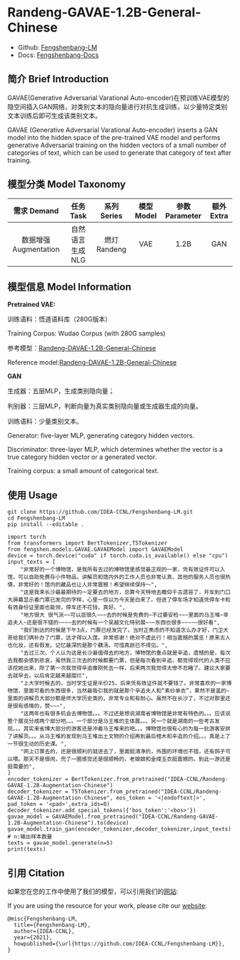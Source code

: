 # Randeng-GAVAE-1.2B-General-Chinese

- Github: [Fengshenbang-LM](https://github.com/IDEA-CCNL/Fengshenbang-LM/tree/main/fengshen/models/GAVAE)
- Docs: [Fengshenbang-Docs](https://fengshenbang-doc.readthedocs.io/zh/latest/docs/%E7%87%83%E7%81%AF%E7%B3%BB%E5%88%97/Randeng-GAVAE-1.2B-General-Chinese.html)

## 简介 Brief Introduction

GAVAE(Generative Adversarial Varational Auto-encoder)在预训练VAE模型的隐空间插入GAN网络，对类别文本的隐向量进行对抗生成训练，以少量特定类别文本训练后即可生成该类别文本。

GAVAE (Generative Adversarial Varational Auto-encoder) inserts a GAN model into the hidden space of the pre-trained VAE model and performs generative Adversarial training on the hidden vectors of a small number of categories of text, which can be used to generate that category of text after training.

## 模型分类 Model Taxonomy

|  需求 Demand  | 任务 Task       | 系列 Series      | 模型 Model    | 参数 Parameter | 额外 Extra |
|  :----:  | :----:  | :----:  | :----:  | :----:  | :----:  |
| 数据增强 Augmentation | 自然语言生成 NLG | 燃灯 Randeng | VAE |      1.2B      |     GAN   |

## 模型信息 Model Information

**Pretrained VAE:**

训练语料：悟道语料库（280G版本）

Training Corpus: Wudao Corpus (with 280G samples)

参考模型：[Randeng-DAVAE-1.2B-General-Chinese](https://huggingface.co/IDEA-CCNL/Randeng-DAVAE-1.2B-General-Chinese)

Reference model:[Randeng-DAVAE-1.2B-General-Chinese](https://huggingface.co/IDEA-CCNL/Randeng-DAVAE-1.2B-General-Chinese)

**GAN**

生成器：五层MLP，生成类别隐向量；

判别器：三层MLP，判断向量为真实类别隐向量或生成器生成的向量。

训练语料：少量类别文本。

Generator: five-layer MLP, generating category hidden vectors.

Discriminator: three-layer MLP, which determines whether the vector is a true category hidden vector or a generated vector.

Training corpus: a small amount of categorical text.

## 使用 Usage

```shell
git clone https://github.com/IDEA-CCNL/Fengshenbang-LM.git
cd Fengshenbang-LM
pip install --editable .
```

```python3
import torch
from transformers import BertTokenizer,T5Tokenizer
from fengshen.models.GAVAE.GAVAEModel import GAVAEModel
device = torch.device("cuda" if torch.cuda.is_available() else "cpu")
input_texts = [
    "非常好的一个博物馆，是我所有去过的博物馆里感觉最正规的一家，凭有效证件可以入馆，可以自助免费存小件物品，讲解员和馆内外的工作人员也非常认真，其他的服务人员也很热情，非常好的！馆内的藏品也让人非常震撼！希望继续保持～", 
    "这是我来长沙最最期待的一定要去的地方，总算今天特地去瞻仰千古遗容了，开车到门口大屏幕显示着门票已发完的字样，心里一惊以为今天是白来了。但进了停车场才知道凭停车卡和有效身份证里面也能领，停车还不花钱，真好。", 
    "地方很大 很气派~~可以逛很久~~~去的时候是免费的~不过要安检~~~里面的马王堆~幸追夫人~还是很不错的~~~~去的时候有一个吴越文化特别展~~~东西也很多~~~~~很好看",
    "我们到达的时候是下午3点，门票已经发完了。当时正焦虑的不知道怎么办才好，门卫大哥给我们俩补办了门票，这才得以入馆。非常感谢！绝对不虚此行！相当震撼的展览！原来古人也化妆，还有假发。记忆最深的是那个藕汤。可惜真颜已不得见。", 
    "去过三次，个人认为这是长沙最值得去的地方，博物馆的重点就是辛追，遗憾的是，每次去我都会感到悲哀，虽然我三次去的时候都要门票，但是每次看到辛追，都觉得现代的人类不应该挖她出来，除了第一次我觉得辛追像刚死去一样，后来两次我觉得太惨不忍睹了。建议大家要去就早去，以后肯定越来越腐烂", 
    "上大学时候去的，当时学生证是半价25，后来凭有效证件就不要钱了。非常喜欢的一家博物馆，里面可看的东西很多，当然最吸引我的就是那个辛追夫人和“素纱单衣”，果然不是盖的~里面的讲解员大部分都是师大学历史类的，非常专业和有耐心。虽然不在长沙了，不过对那里还是很有感情的，赞~~~", 
    "这两年也有很多机会去博物馆。。。不过还是想说湖南省博物馆是非常有特色的。。。应该说整个展览分成两个部分吧。。。一个部分是马王堆的主体展。。。另一个就是湖南的一些考古发现。。。其实来省博大部分的游客还是冲着马王堆来的吧。。。博物馆也很有心的为每一批游客安排了讲解员。。。从马王堆的发现到马王堆出土文物的介绍再到最后棺木和辛追的介绍。。。真是上了一节很生动的历史课。",
    "网上订票去的，还是很顺利的就进去了，里面挺清净的，外围的环境也不错，还有鸽子可以喂。那天不是很闹，兜了一圈感觉还是很顺畅的，老娘娘和金缕玉衣挺震撼的。到此一游还是挺需要的",
]
encoder_tokenizer = BertTokenizer.from_pretrained("IDEA-CCNL/Randeng-GAVAE-1.2B-Augmentation-Chinese")
decoder_tokenizer = T5Tokenizer.from_pretrained("IDEA-CCNL/Randeng-GAVAE-1.2B-Augmentation-Chinese", eos_token = '<|endoftext|>', pad_token = '<pad>',extra_ids=0)
decoder_tokenizer.add_special_tokens({'bos_token':'<bos>'})
gavae_model = GAVAEModel.from_pretrained("IDEA-CCNL/Randeng-GAVAE-1.2B-Augmentation-Chinese").to(device)
gavae_model.train_gan(encoder_tokenizer,decoder_tokenizer,input_texts)
# n:输出样本数量
texts = gavae_model.generate(n=5)
print(texts)

```

## 引用 Citation

如果您在您的工作中使用了我们的模型，可以引用我们的[网站](https://github.com/IDEA-CCNL/Fengshenbang-LM/):

If you are using the resource for your work, please cite our [website](https://github.com/IDEA-CCNL/Fengshenbang-LM/):

```text
@misc{Fengshenbang-LM,
  title={Fengshenbang-LM},
  author={IDEA-CCNL},
  year={2021},
  howpublished={\url{https://github.com/IDEA-CCNL/Fengshenbang-LM}},
}
```